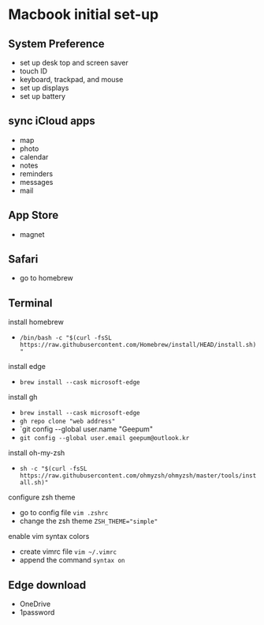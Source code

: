 # Macbook initial set-up

## System Preference
- set up desk top and screen saver
- touch ID
- keyboard, trackpad, and mouse
- set up displays
- set up battery

## sync iCloud apps
- map
- photo
- calendar
- notes
- reminders
- messages
- mail

## App Store
- magnet

## Safari
- go to homebrew

## Terminal

install homebrew 
- `/bin/bash -c "$(curl -fsSL https://raw.githubusercontent.com/Homebrew/install/HEAD/install.sh)"`

install edge 
- `brew install --cask microsoft-edge`

install gh 
- `brew install --cask microsoft-edge`
- `gh repo clone "web address"`
- `git config --global user.name "Geepum"
- `git config --global user.email geepum@outlook.kr`

install oh-my-zsh 
- `sh -c "$(curl -fsSL https://raw.githubusercontent.com/ohmyzsh/ohmyzsh/master/tools/install.sh)"`

configure zsh theme
- go to config file `vim .zshrc`
- change the zsh theme `ZSH_THEME="simple"`

enable vim syntax colors
- create vimrc file `vim ~/.vimrc`
- append the command `syntax on`

## Edge download
- OneDrive
- 1password


